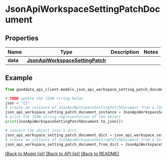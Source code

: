 # JsonApiWorkspaceSettingPatchDocument


## Properties

Name | Type | Description | Notes
------------ | ------------- | ------------- | -------------
**data** | [**JsonApiWorkspaceSettingPatch**](JsonApiWorkspaceSettingPatch.md) |  | 

## Example

```python
from gooddata_api_client.models.json_api_workspace_setting_patch_document import JsonApiWorkspaceSettingPatchDocument

# TODO update the JSON string below
json = "{}"
# create an instance of JsonApiWorkspaceSettingPatchDocument from a JSON string
json_api_workspace_setting_patch_document_instance = JsonApiWorkspaceSettingPatchDocument.from_json(json)
# print the JSON string representation of the object
print(JsonApiWorkspaceSettingPatchDocument.to_json())

# convert the object into a dict
json_api_workspace_setting_patch_document_dict = json_api_workspace_setting_patch_document_instance.to_dict()
# create an instance of JsonApiWorkspaceSettingPatchDocument from a dict
json_api_workspace_setting_patch_document_from_dict = JsonApiWorkspaceSettingPatchDocument.from_dict(json_api_workspace_setting_patch_document_dict)
```
[[Back to Model list]](../README.md#documentation-for-models) [[Back to API list]](../README.md#documentation-for-api-endpoints) [[Back to README]](../README.md)


